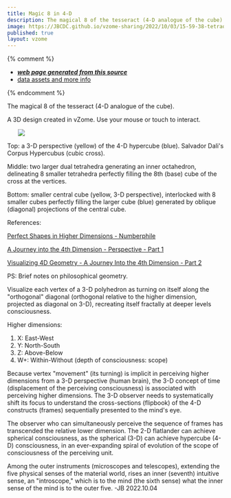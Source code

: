 ```yaml
---
title: Magic 8 in 4-D
description: The magical 8 of the tesseract (4-D analogue of the cube).    
image: https://JBCDC.github.io/vzome-sharing/2022/10/03/15-59-38-tetraoctacube/tetraoctacube.png
published: true
layout: vzome
---
```


{% comment %}
 - [***web page generated from this source***](<https://JBCDC.github.io/vzome-sharing/2022/10/03/tetraoctacube-15-59-38.html>)
 - [data assets and more info](<https://github.com/JBCDC/vzome-sharing/tree/main/2022/10/03/15-59-38-tetraoctacube/>)
 
{% endcomment %}

The magical 8 of the tesseract (4-D analogue of the cube).      

A 3D design created in vZome.  Use your mouse or touch to interact.

<vzome-viewer style="width: 87%; height: 60vh; margin: 5%"
       src="https://JBCDC.github.io/vzome-sharing/2022/10/03/15-59-38-tetraoctacube/tetraoctacube.vZome" >
  <img src="https://JBCDC.github.io/vzome-sharing/2022/10/03/15-59-38-tetraoctacube/tetraoctacube.png" />
</vzome-viewer>

Top: a 3-D perspective (yellow) of the 4-D hypercube (blue). Salvador Dali's Corpus Hypercubus (cubic cross).   

Middle: two larger dual tetrahedra generating an inner octahedron, delineating 8 smaller tetrahedra perfectly filling the 8th (base) cube of the cross at the vertices.   

Bottom: smaller central cube (yellow, 3-D perspective), interlocked with 8 smaller cubes perfectly filling the larger cube (blue) generated by oblique (diagonal) projections of the central cube.  

References: 

[Perfect Shapes in Higher Dimensions - Numberphile](https://www.youtube.com/watch?v=2s4TqVAbfz4)

[A Journey into the 4th Dimension - Perspective - Part 1](https://www.youtube.com/watch?v=4TI1onWI_IM)  

[Visualizing 4D Geometry - A Journey Into the 4th Dimension - Part 2](https://www.youtube.com/watch?v=4URVJ3D8e8k)


PS: Brief notes on philosophical geometry.

Visualize each vertex of a 3-D polyhedron as turning on itself along the "orthogonal" diagonal (orthogonal relative to the higher dimension, projected as diagonal on 3-D), recreating itself fractally at deeper levels consciousness. 

Higher dimensions: 
1. X: East-West
2. Y: North-South
3. Z: Above-Below
4. W+: Within-Without (depth of consciousness: scope)

Because vertex "movement" (its turning) is implicit in perceiving higher dimensions from a 3-D perspective (human brain), the 3-D concept of time (displacement of the perceiving consciousness) is associated with perceiving higher dimensions. The 3-D observer needs to systematically shift its focus to understand the cross-sections (flipbook) of the 4-D constructs (frames) sequentially presented to the mind's eye. 

The observer who can simultaneously perceive the sequence of frames has transcended the relative lower dimension. The 2-D flatlander can achieve spherical consciousness, as the spherical (3-D) can achieve hypercube (4-D) consciousness, in an ever-expanding spiral of evolution of the scope of consciousness of the perceiving unit.
   
Among the outer instruments (microscopes and telescopes), extending the five physical senses of the material world, rises an inner (seventh) intuitive sense, an "introscope," which is to the mind (the sixth sense) what the inner sense of the mind is to the outer five. -JB 2022.10.04




